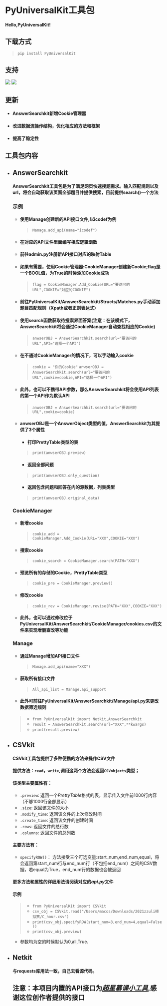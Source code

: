 # PyUniversalKit工具包

#### Hello,PyUniversalKit!

## 下载方式
> `pip install PyUniversalKit` 

## 支持
<a href="https://pypi.org/project/PyUniversalKit/"><img src="https://warehouse-camo.ingress.cmh1.psfhosted.org/047074c34350165c9a6a57b844a2390d638c173d/68747470733a2f2f6769746875622e636f6d2f6a696e612d61692f6a696e612f626c6f622f6d61737465722f2e6769746875622f6261646765732f707974686f6e2d62616467652e7376673f7261773d74727565"></a>
<img src="https://img.shields.io/badge/license-MIT-green">
## 更新
* #### AnswerSearchkit新增Cookie管理器 
* #### 改进数据流操作结构，优化相应的方法和框架
* #### 提高了稳定性

## 工具包内容

* ## AnswerSearchkit
  #### AnswerSearchkit工具包是为了满足网页快速搜题需求。输入匹配规则以及url，将会自动获取该页面全部题目并提供搜索，目前提供search()一个方法
  ### 示例
  * #### 使用Manage创建新的API接口文件,以icodef为例
    > `Manage.add_api(name="icodef")`
  * #### 在对应的API文件里面编写相应逻辑函数
  * #### 前往admin.py注册新API接口对应的映射Table
  * #### 如果有需要，使用Cookie管理器:CookieManager创建新Cookie;flag是一个BOOL值，为True的时候添加Cookie成功
    > `flag = CookieManager.Add_Cookie(URL="要访问的URL",COOKIE="对应的COOKIE")` 
  * #### 前往PyUniversalKit/AnswerSearchkit/Structs/Matches.py手动添加题目匹配规则（Xpath或者正则表达式）
  * #### 使用search函数获取待搜索界面答案(注意：在该模式下，AnswerSearchkit将会通过CookieManager自动查找相应的Cookie)
    > `anwserOBJ = AnswerSearchkit.search(url="要访问的URL",API="选择一个API")`
  * #### 在不通过CookieManager的情况下，可以手动输入cookie
    > `cookie = "你的Cookie"`
    > `anwserOBJ = AnswerSearchkit.search(url="要访问的URL",cookie=cookie,API="选择一个API")`
  * #### 此外，也可以不携带API参数，那么AnswerSearchkit将会使用API列表的第一个API作为默认API
    > `anwserOBJ = AnswerSearchkit.search(url="要访问的URL",cookie=cookie)`
  * #### anwserOBJ是一个AnswerObject类型的值，AnswerSearchkit为其提供了3个属性
    * #### 打印PrettyTable类型的表
    > `print(anwserOBJ.preview)`
    * #### 返回全部问题
    > `print(anwserOBJ.only_question)`
    * #### 返回包含问题和回答在内的源数据，列表类型
    > `print(anwserOBJ.original_data)`
  ### CookieManager
  * #### 新增cookie
    > `cookie_add = CookieManager.Add_Cookie(URL="XXX",COOKIE="XXX")`
  * #### 搜索cookie
    > `cookie_search = CookieManager.search(PATH="XXX")`
  * #### 预览所有的存储的Cookie，PrettyTable类型
    > `cookie_pre = CookieManager.preview()`
  * #### 修改cookie
    > `cookie_rev = CookieManager.revise(PATH="XXX",COOKIE="XXX")`
  * #### 此外，也可以通过修改位于PyUniversalKit/AnswerSearchkit/CookieManager/cookies.csv的文件来实现增删查改等功能
  
  ### Manage
  * #### 通过Manage增加API接口文件
    > `Manage.add_api(name="XXX")`
  * #### 获取所有接口文件
    > `All_api_list = Manage.api_support`
  * #### 此外可前往PyUniversalKit/AnswerSearchkit/Manage/api.py来更改数据筛选规则
  > * `from PyUniversalKit import Netkit,AnswerSearchkit`
  > * `result = AnswerSearchkit.search(url="XXX",**kwargs)`
  > * `print(result.preview)`
  
* ## CSVkit
  #### CSVkit工具包提供了多种便携的方法来操作CSV文件
  #### 提供方法：`read`，`write`,调用这两个方法会返回`CSVobjects`类型；
  #### 该类型主要属性有：
  * `.preview`: 返回一个*PrettyTable*格式的表，显示传入文件前1000行内容（不够1000行全部显示）
  * `.size`: 返回该文件的大小
  * `.modify_time`: 返回该文件的上次修改时间
  *  `.create_time`: 返回该文件的创建时间
  *  `.rows`: 返回文件的总行数
  *  `.columns`: 返回文件的总列数
  #### 主要方法有：
  * `specifyROW()`： 方法接受三个可选变量:start_num,end_num,equal，将会返回第start_num行与end_num行（不包括end_num）之间的CSV数据，若equal为True，end_num行的数据也会被返回
  #### 更多方法和属性的详细用法请阅读对应的*api.py*文件
  #### 示例
  >* `from PyUniversalKit import CSVkit`
  >* `csv_obj = CSVkit.read("/Users/macos/Downloads/2021zzuli模拟赛/C_hour.csv")`
  >* `print(csv_obj.specifyROW(start_num=3,end_num=4,equal=False))`
  >* `print(csv_obj.preview)`
  * 参数均为空的时候默认为0,all,True.
* ## Netkit
  #### 与requests库用法一致，自己去看源代码。
  
  
  ## 注意：本项目内置的API接口为<a href="https://github.com/CodFrm/cxmooc-tools">*超星慕课小工具*</a>,感谢这位创作者提供的接口
